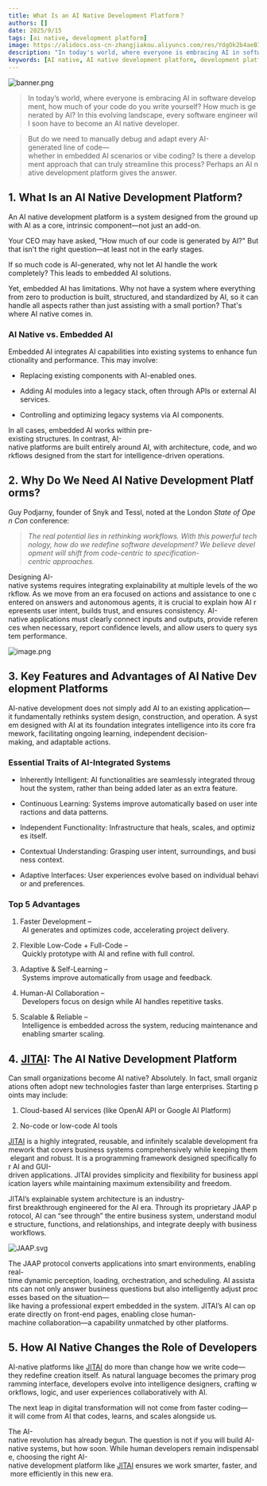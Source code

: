 ```yaml
---
title: What Is an AI Native Development Platform？
authors: []
date: 2025/9/15
tags: [ai native, development platform]
image: https://alidocs.oss-cn-zhangjiakou.aliyuncs.com/res/YdgOk2b4aeB12q4B/img/a572437b-216d-4d6a-86cf-22b6eb57160d.png
description: "In today's world, where everyone is embracing AI in software development, how much of your code do you write yourself? How much is generated by AI? In this evolving landscape, every software engineer will soon have to become an AI native developer."
keywords: [AI native, AI native development platform, development platform, JitAi, JAAP, embedded AI, intelligence designers, explainability, continuous learning, adaptive interfaces, human-AI collaboration, low-code, full-code, AI code generation]
---
```



![banner.png](https://alidocs.oss-cn-zhangjiakou.aliyuncs.com/res/YdgOk2b4aeB12q4B/img/a572437b-216d-4d6a-86cf-22b6eb57160d.png)

> In today’s world, where everyone is embracing AI in software development, how much of your code do you write yourself? How much is generated by AI? In this evolving landscape, every software engineer will soon have to become an AI native developer.

> But do we need to manually debug and adapt every AI-generated line of code—whether in embedded AI scenarios or vibe coding? Is there a development approach that can truly streamline this process? Perhaps an AI native development platform gives the answer.
<!--truncate-->
## 1. What Is an AI Native Development Platform?

An AI native development platform is a system designed from the ground up with AI as a core, intrinsic component—not just an add-on.

Your CEO may have asked, "How much of our code is generated by AI?" But that isn't the right question—at least not in the early stages.

If so much code is AI-generated, why not let AI handle the work completely? This leads to embedded AI solutions.

Yet, embedded AI has limitations. Why not have a system where everything from zero to production is built, structured, and standardized by AI, so it can handle all aspects rather than just assisting with a small portion? That's where AI native comes in.

### AI Native vs. Embedded AI

Embedded AI integrates AI capabilities into existing systems to enhance functionality and performance. This may involve:

*   Replacing existing components with AI-enabled ones.
    
*   Adding AI modules into a legacy stack, often through APIs or external AI services.
    
*   Controlling and optimizing legacy systems via AI components.
    

In all cases, embedded AI works within pre-existing structures. In contrast, AI-native platforms are built entirely around AI, with architecture, code, and workflows designed from the start for intelligence-driven operations.

## 2. Why Do We Need AI Native Development Platforms?

Guy Podjarny, founder of Snyk and Tessl, noted at the London _State of Open Con_ conference:

> _The real potential lies in rethinking workflows. With this powerful technology, how do we redefine software development? We believe development will shift from code-centric to specification-centric approaches._

Designing AI-native systems requires integrating explainability at multiple levels of the workflow. As we move from an era focused on actions and assistance to one centered on answers and autonomous agents, it is crucial to explain how AI represents user intent, builds trust, and ensures consistency. AI-native applications must clearly connect inputs and outputs, provide references when necessary, report confidence levels, and allow users to query system performance.

![image.png](https://alidocs.oss-cn-zhangjiakou.aliyuncs.com/res/YdgOk2b4aeB12q4B/img/eb945615-933e-40fa-a848-873fe0b0d4c3.png)

## 3. Key Features and Advantages of AI Native Development Platforms

AI-native development does not simply add AI to an existing application—it fundamentally rethinks system design, construction, and operation. A system designed with AI at its foundation integrates intelligence into its core framework, facilitating ongoing learning, independent decision-making, and adaptable actions.

### Essential Traits of AI-Integrated Systems

*   Inherently Intelligent: AI functionalities are seamlessly integrated throughout the system, rather than being added later as an extra feature.
    
*   Continuous Learning: Systems improve automatically based on user interactions and data patterns.
    
*   Independent Functionality: Infrastructure that heals, scales, and optimizes itself.
    
*   Contextual Understanding: Grasping user intent, surroundings, and business context.
    
*   Adaptive Interfaces: User experiences evolve based on individual behavior and preferences.
    

### Top 5 Advantages

1.  Faster Development – AI generates and optimizes code, accelerating project delivery.
    
2.  Flexible Low-Code + Full-Code – Quickly prototype with AI and refine with full control.
    
3.  Adaptive & Self-Learning – Systems improve automatically from usage and feedback.
    
4.  Human-AI Collaboration – Developers focus on design while AI handles repetitive tasks.
    
5.  Scalable & Reliable – Intelligence is embedded across the system, reducing maintenance and enabling smarter scaling.
    

## 4. [**JITAI**](https://jit.pro/): The AI Native Development Platform

Can small organizations become AI native? Absolutely. In fact, small organizations often adopt new technologies faster than large enterprises. Starting points may include:

1.  Cloud-based AI services (like OpenAI API or Google AI Platform)
    
2.  No-code or low-code AI tools
    

[JITAI](https://jit.pro/) is a highly integrated, reusable, and infinitely scalable development framework that covers business systems comprehensively while keeping them elegant and robust. It is a programming framework designed specifically for AI and GUI-driven applications. JITAI provides simplicity and flexibility for business application layers while maintaining maximum extensibility and freedom.

JITAI’s explainable system architecture is an industry-first breakthrough engineered for the AI era. Through its proprietary JAAP protocol, AI can “see through” the entire business system, understand module structure, functions, and relationships, and integrate deeply with business workflows.

![JAAP.svg](https://alidocs.oss-cn-zhangjiakou.aliyuncs.com/res/YdgOk2b4aeB12q4B/img/b6031d99-bc75-4dc6-a633-0abb16ede83f.svg)

The JAAP protocol converts applications into smart environments, enabling real-time dynamic perception, loading, orchestration, and scheduling. AI assistants can not only answer business questions but also intelligently adjust processes based on the situation—like having a professional expert embedded in the system. JITAI’s AI can operate directly on front-end pages, enabling close human-machine collaboration—a capability unmatched by other platforms.

## 5. How AI Native Changes the Role of Developers

AI-native platforms like [JITAI](https://jit.pro/) do more than change how we write code—they redefine creation itself. As natural language becomes the primary programming interface, developers evolve into intelligence designers, crafting workflows, logic, and user experiences collaboratively with AI.

The next leap in digital transformation will not come from faster coding—it will come from AI that codes, learns, and scales alongside us.

The AI-native revolution has already begun. The question is not if you will build AI-native systems, but how soon. While human developers remain indispensable, choosing the right AI-native development platform like [JITAI](https://jit.pro/) ensures we work smarter, faster, and more efficiently in this new era.